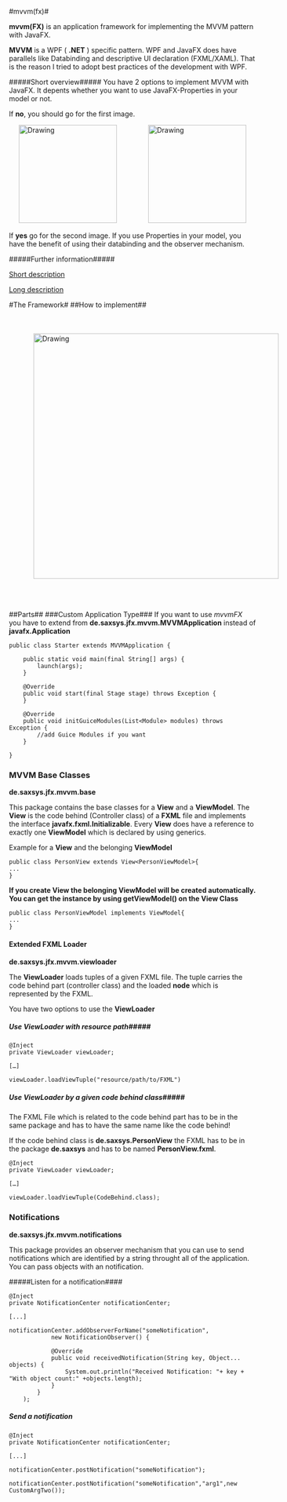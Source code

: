 #mvvm(fx)#

__mvvm(FX)__ is an application framework for implementing the MVVM pattern with JavaFX. 

__MVVM__ is a WPF ( __.NET__ ) specific pattern. WPF and JavaFX does have parallels like Databinding and descriptive UI declaration (FXML/XAML). That is the reason I tried to adopt best practices of the development with WPF.

#####Short overview#####
You have 2 options to implement MVVM with JavaFX. It depents whether you want to use JavaFX-Properties in your model or not. 

If __no__, you should go for the first image.

<img src="http://buildpath.de/mvvm/mvvm.png" alt="Drawing" width="200px" style="width: 200px;padding-left:20px;"/>
<img src="http://buildpath.de/mvvm/mvvm_2.png" alt="Drawing" width="200px" style="width: 200px;padding-left:60px;"/>

If __yes__ go for the second image. If you use Properties in your model, you have the benefit of using their databinding and the observer mechanism.



#####Further information#####

[Short description](http://msdn.microsoft.com/en-us/library/hh848246.aspx "Short Description")

[Long description](http://msdn.microsoft.com/en-us/magazine/dd419663.aspx "Long Description")

#The Framework#
##How to implement##
<img src="http://buildpath.de/mvvm/mvvm_steps.png" alt="Drawing" style="width: 500px;padding:50px;"/>

##Parts##
###Custom Application Type###
If you want to use _mvvmFX_ you have to extend from __de.saxsys.jfx.mvvm.MVVMApplication__ instead of __javafx.Application__

```
public class Starter extends MVVMApplication {

	public static void main(final String[] args) {
		launch(args);
	}

	@Override
	public void start(final Stage stage) throws Exception {
	}

	@Override
	public void initGuiceModules(List<Module> modules) throws Exception {
		//add Guice Modules if you want
	}

}
```
### MVVM Base Classes ###

__de.saxsys.jfx.mvvm.base__

This package contains the base classes for a __View__ and a __ViewModel__. The __View__ is the code behind (Controller class) of a __FXML__ file and implements the interface __javafx.fxml.Initializable__. Every __View__ does have a reference to exactly one __ViewModel__ which is declared by using generics.

Example for a __View__ and the belonging __ViewModel__

```
public class PersonView extends View<PersonViewModel>{
...
}
```
__If you create View the belonging ViewModel will be created automatically. You can get the instance by using getViewModel() on the View Class__

```
public class PersonViewModel implements ViewModel{
...
}
```


#### Extended FXML Loader ####
__de.saxsys.jfx.mvvm.viewloader__

The __ViewLoader__ loads tuples of a given FXML file. The tuple carries the code behind part (controller class) and the loaded __node__ which is represented by the FXML.

You have two options to use the __ViewLoader__
##### Use ViewLoader with resource path#####
```
@Inject
private ViewLoader viewLoader;

[…]

viewLoader.loadViewTuple("resource/path/to/FXML")
```
##### Use ViewLoader by a given code behind class#####
The FXML File which is related to the code behind part has to be in the same package and has to have the same name like the code behind!

If the code behind class is __de.saxsys.PersonView__ the FXML has to be in the package __de.saxsys__ and has to be named __PersonView.fxml__.

```
@Inject
private ViewLoader viewLoader;

[…]

viewLoader.loadViewTuple(CodeBehind.class);
```

### Notifications ###
__de.saxsys.jfx.mvvm.notifications__

This package provides an observer mechanism that you can use to send notifications which are identified by a string throught all of the application. You can pass objects with an notification.


#####Listen for a notification####
```
@Inject
private NotificationCenter notificationCenter;

[...]

notificationCenter.addObserverForName("someNotification",
			new NotificationObserver() {
			
			@Override
			public void receivedNotification(String key, Object... objects) {
				System.out.println("Received Notification: "+ key + "With object count:" +objects.length);
			}
		}
	);
```
##### Send a notification #####
```
@Inject
private NotificationCenter notificationCenter;

[...]

notificationCenter.postNotification("someNotification");

notificationCenter.postNotification("someNotification","arg1",new CustomArgTwo());
```

